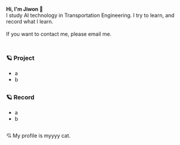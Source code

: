 **Hi, I'm Jiwon 🐾** <br/>
I study AI technology in Transportation Engineering. I try to learn, and record what I learn. <br/><br/>
If you want to contact me, please email me. <br/><br/>
## 
### 🪐 Project
- a
- b
## 
### 🪐 Record
- a
- b

##  
💘 My profile is myyyy cat.

